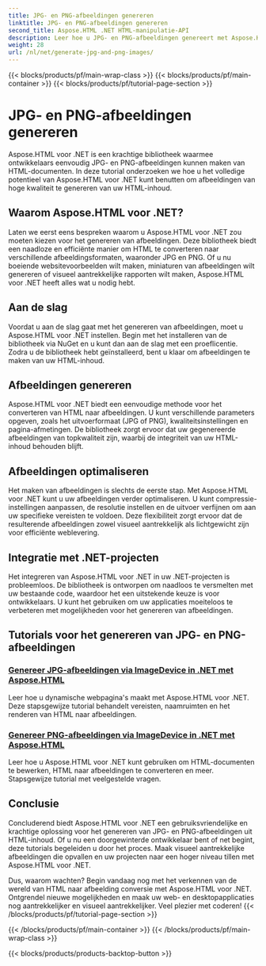 ```yaml
---
title: JPG- en PNG-afbeeldingen genereren
linktitle: JPG- en PNG-afbeeldingen genereren
second_title: Aspose.HTML .NET HTML-manipulatie-API
description: Leer hoe u JPG- en PNG-afbeeldingen genereert met Aspose.HTML voor .NET met onze tutorials. Maak moeiteloos verbluffende graphics.
weight: 28
url: /nl/net/generate-jpg-and-png-images/
---
```


{{< blocks/products/pf/main-wrap-class >}}
{{< blocks/products/pf/main-container >}}
{{< blocks/products/pf/tutorial-page-section >}}

# JPG- en PNG-afbeeldingen genereren

 
Aspose.HTML voor .NET is een krachtige bibliotheek waarmee ontwikkelaars eenvoudig JPG- en PNG-afbeeldingen kunnen maken van HTML-documenten. In deze tutorial onderzoeken we hoe u het volledige potentieel van Aspose.HTML voor .NET kunt benutten om afbeeldingen van hoge kwaliteit te genereren van uw HTML-inhoud.

## Waarom Aspose.HTML voor .NET?

Laten we eerst eens bespreken waarom u Aspose.HTML voor .NET zou moeten kiezen voor het genereren van afbeeldingen. Deze bibliotheek biedt een naadloze en efficiënte manier om HTML te converteren naar verschillende afbeeldingsformaten, waaronder JPG en PNG. Of u nu boeiende websitevoorbeelden wilt maken, miniaturen van afbeeldingen wilt genereren of visueel aantrekkelijke rapporten wilt maken, Aspose.HTML voor .NET heeft alles wat u nodig hebt.

## Aan de slag

Voordat u aan de slag gaat met het genereren van afbeeldingen, moet u Aspose.HTML voor .NET instellen. Begin met het installeren van de bibliotheek via NuGet en u kunt dan aan de slag met een proeflicentie. Zodra u de bibliotheek hebt geïnstalleerd, bent u klaar om afbeeldingen te maken van uw HTML-inhoud.

## Afbeeldingen genereren

Aspose.HTML voor .NET biedt een eenvoudige methode voor het converteren van HTML naar afbeeldingen. U kunt verschillende parameters opgeven, zoals het uitvoerformaat (JPG of PNG), kwaliteitsinstellingen en pagina-afmetingen. De bibliotheek zorgt ervoor dat uw gegenereerde afbeeldingen van topkwaliteit zijn, waarbij de integriteit van uw HTML-inhoud behouden blijft.

## Afbeeldingen optimaliseren

Het maken van afbeeldingen is slechts de eerste stap. Met Aspose.HTML voor .NET kunt u uw afbeeldingen verder optimaliseren. U kunt compressie-instellingen aanpassen, de resolutie instellen en de uitvoer verfijnen om aan uw specifieke vereisten te voldoen. Deze flexibiliteit zorgt ervoor dat de resulterende afbeeldingen zowel visueel aantrekkelijk als lichtgewicht zijn voor efficiënte weblevering.

## Integratie met .NET-projecten

Het integreren van Aspose.HTML voor .NET in uw .NET-projecten is probleemloos. De bibliotheek is ontworpen om naadloos te versmelten met uw bestaande code, waardoor het een uitstekende keuze is voor ontwikkelaars. U kunt het gebruiken om uw applicaties moeiteloos te verbeteren met mogelijkheden voor het genereren van afbeeldingen.

## Tutorials voor het genereren van JPG- en PNG-afbeeldingen
### [Genereer JPG-afbeeldingen via ImageDevice in .NET met Aspose.HTML](./generate-jpg-images-by-imagedevice/)
Leer hoe u dynamische webpagina's maakt met Aspose.HTML voor .NET. Deze stapsgewijze tutorial behandelt vereisten, naamruimten en het renderen van HTML naar afbeeldingen.
### [Genereer PNG-afbeeldingen via ImageDevice in .NET met Aspose.HTML](./generate-png-images-by-imagedevice/)
Leer hoe u Aspose.HTML voor .NET kunt gebruiken om HTML-documenten te bewerken, HTML naar afbeeldingen te converteren en meer. Stapsgewijze tutorial met veelgestelde vragen.

## Conclusie

Concluderend biedt Aspose.HTML voor .NET een gebruiksvriendelijke en krachtige oplossing voor het genereren van JPG- en PNG-afbeeldingen uit HTML-inhoud. Of u nu een doorgewinterde ontwikkelaar bent of net begint, deze tutorials begeleiden u door het proces. Maak visueel aantrekkelijke afbeeldingen die opvallen en uw projecten naar een hoger niveau tillen met Aspose.HTML voor .NET.

Dus, waarom wachten? Begin vandaag nog met het verkennen van de wereld van HTML naar afbeelding conversie met Aspose.HTML voor .NET. Ontgrendel nieuwe mogelijkheden en maak uw web- en desktopapplicaties nog aantrekkelijker en visueel aantrekkelijker. Veel plezier met coderen!
{{< /blocks/products/pf/tutorial-page-section >}}

{{< /blocks/products/pf/main-container >}}
{{< /blocks/products/pf/main-wrap-class >}}

{{< blocks/products/products-backtop-button >}}
